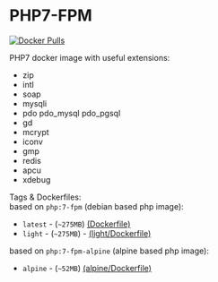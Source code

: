 # PHP7-FPM
[![Docker Pulls](https://img.shields.io/docker/pulls/m2sh/php7.svg?maxAge=2592000?style=flat-square)](https://hub.docker.com/r/m2sh/php7/)  

PHP7 docker image with useful extensions: 
- zip
- intl
- soap
- mysqli
- pdo pdo_mysql pdo_pgsql
- gd
- mcrypt
- iconv
- gmp
- redis
- apcu
- xdebug

Tags & Dockerfiles:  
based on `php:7-fpm` (debian based php image):  
- `latest` - (`~275MB`) [(Dockerfile)](https://github.com/m2sh/php7/blob/master/Dockerfile)
- `light`  - (`~275MB`) - [(light/Dockerfile)](https://github.com/m2sh/php7/blob/master/light/Dockerfile)   

based on `php:7-fpm-alpine` (alpine based php image):  
- `alpine` - (`~52MB`) [(alpine/Dockerfile)](https://github.com/m2sh/php7/blob/master/alpine/Dockerfile)
